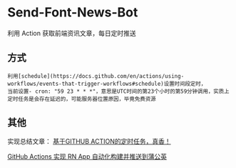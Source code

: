 # Send-Font-News-Bot

利用 Action 获取前端资讯文章，每日定时推送

## 方式
    利用[schedule](https://docs.github.com/en/actions/using-workflows/events-that-trigger-workflows#schedule)设置时间段定时，
    当前设置- cron: "59 23 * * *"，意思是UTC时间的第23个小时的第59分钟调用，实质上定时任务是会存在延迟的，可能服务器位置原因，毕竟免费资源

## 其他

实现总结文章：
[基于GITHUB ACTION的定时任务，真香！](https://blog.csdn.net/qq_40748336/article/details/110749375)

[GitHub Actions 实现 RN App 自动化构建并推送到蒲公英](https://github.com/giscafer/blog/issues/53)
